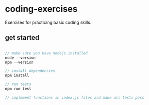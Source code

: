 # coding-exercises
Exercises for practicing basic coding skills.

## get started
```js

// make sure you have nodejs installed
node --version
npm --version

// install dependencies
npm install

// run tests
npm run test

// implement functions in index.js files and make all tests pass
```